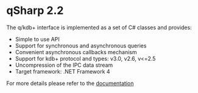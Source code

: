 <!-- img src="http://www.devnet.de/fileadmin/images/DEVnet_Logo2014.png" width="150px" height="150px"/-->

qSharp 2.2
==========

The q/kdb+ interface is implemented as a set of C# classes and provides:
- Simple to use API
- Support for synchronous and asynchronous queries
- Convenient asynchronous callbacks mechanism
- Support for kdb+ protocol and types: v3.0, v2.6, v<=2.5
- Uncompression of the IPC data stream
- Target framework: .NET Framework 4


For more details please refer to the [documentation](doc/Readme.md)
